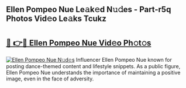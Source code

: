 ## Ellen Pompeo Nue Le𝚊k𝚎d N𝚞𝚍es - Part-r5q Photos Vid𝚎o Le𝚊ks Tcukz

# <h2><a href="http://fb2pug0.evod.top/?m=Ellen+Pompeo+Nue">🔗 👉🔴 Ellen Pompeo Nue Vid𝚎o Ph𝚘t𝚘s</a></h2>

[![Ellen Pompeo Nue N𝚞d𝚎s](https://i.imgur.com/8V9OHl7.gif)](http://fb2pug0.evod.top/?m=Ellen+Pompeo+Nue)
Influencer Ellen Pompeo Nue known for posting dance-themed content and lifestyle snippets. As a public figure, Ellen Pompeo Nue understands the importance of maintaining a positive image, even in the face of adversity. 
